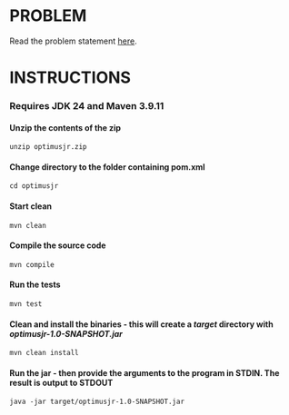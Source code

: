 # PROBLEM
Read the problem statement [here](problem.txt).

# INSTRUCTIONS
### Requires JDK 24 and Maven 3.9.11

#### Unzip the contents of the zip
`unzip optimusjr.zip`

#### Change directory to the folder containing pom.xml
`cd optimusjr`

#### Start clean
`mvn clean`

#### Compile the source code
`mvn compile`

#### Run the tests
`mvn test`

#### Clean and install the binaries - this will create a _target_ directory with _optimusjr-1.0-SNAPSHOT.jar_ 
`mvn clean install` 

#### Run the jar - then provide the arguments to the program in STDIN. The result is output to STDOUT
`java -jar target/optimusjr-1.0-SNAPSHOT.jar`